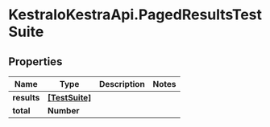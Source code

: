 # KestraIoKestraApi.PagedResultsTestSuite

## Properties

Name | Type | Description | Notes
------------ | ------------- | ------------- | -------------
**results** | [**[TestSuite]**](TestSuite.md) |  | 
**total** | **Number** |  | 



